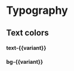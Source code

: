 # Typography

## Text colors

<div class="mt-3 mb-3">
    <div v-for="(variant,index) in btnVariants" :key="index" class="d-inline-block mr-1 p-1" :class="`text-${variant}`">
        <h4>text-{{variant}}</h4>
    </div>
    <div v-for="(variant,index) in btnVariants" :key="index" class="d-inline-block mr-1 p-1" :class="`bg-${variant}`">
        <h4>bg-{{variant}}</h4>
    </div>
</div>



<script>
export default {
    data() {
        return {
            txtShort: 'Lorem ipsum dolor sit amet, consectetur...',
            txt: 'Lorem ipsum dolor sit amet, consectetur adipiscing elit, sed do eiusmod tempor incididunt ut labore et dolore magna aliqua. Ut enim ad minim veniam, quis nostrud exercitation ullamco laboris nisi ut aliquip ex ea commodo consequat. Duis aute irure dolor in reprehenderit in voluptate velit esse cillum dolore eu fugiat nulla pariatur. Excepteur sint occaecat cupidatat non proident, sunt in culpa qui officia deserunt mollit anim id est laborum.',
            isLoading: true,
            btnVariants: [
                'primary',
                'secondary',
                'info',
                'success',
                'danger',
                'warning',
                'light',
                'dark',
                'white',
                'black'
            ]
        };
    }
}
</script>